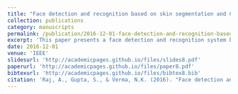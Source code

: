 ```yaml
---
title: "Face detection and recognition based on skin segmentation and CNN"
collection: publications
category: manuscripts
permalink: /publication/2016-12-01-face-detection-and-recognition-based-on-skin-segmentation-and-cnn
excerpt: 'This paper presents a face detection and recognition system based on skin segmentation and CNN, published in the "2016 11th International Conference on Industrial and Information Systems (ICIIS)".'
date: 2016-12-01
venue: 'IEEE'
slidesurl: 'http://academicpages.github.io/files/slides8.pdf'
paperurl: 'http://academicpages.github.io/files/paper8.pdf'
bibtexurl: 'http://academicpages.github.io/files/bibtex8.bib'
citation: 'Raj, A., Gupta, S., & Verma, N.K. (2016). "Face detection and recognition based on skin segmentation and CNN." <i>2016 11th International Conference on Industrial and Information Systems (ICIIS)</i>, 54-59.'
---
```

